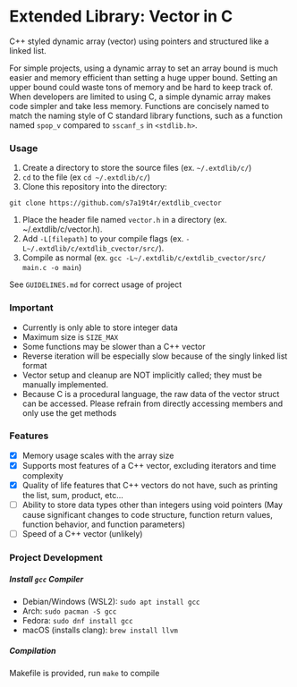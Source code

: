 Extended Library: Vector in C
=============================
C++ styled dynamic array (vector) using pointers and structured like a linked list.

For simple projects, using a dynamic array to set an array bound is much easier and memory efficient than setting a huge upper bound.
Setting an upper bound could waste tons of memory and be hard to keep track of.
When developers are limited to using C, a simple dynamic array makes code simpler and take less memory.
Functions are concisely named to match the naming style of C standard library functions, such as a function named ```spop_v``` compared to ```sscanf_s``` in ```<stdlib.h>```.

### Usage
1. Create a directory to store the source files (ex. ```~/.extdlib/c/```)
2. ```cd``` to the file (ex ```cd ~/.extdlib/c/```)
3. Clone this repository into the directory:
```
git clone https://github.com/s7a19t4r/extdlib_cvector
```
1. Place the header file named ```vector.h``` in a directory (ex. ~/.extdlib/c/vector.h).
2. Add ```-L[filepath]``` to your compile flags (ex. ```-L~/.extdlib/c/extdlib_cvector/src/```).
3. Compile as normal (ex. ```gcc -L~/.extdlib/c/extdlib_cvector/src/ main.c -o main```)

See ```GUIDELINES.md``` for correct usage of project

### Important
* Currently is only able to store integer data
* Maximum size is ```SIZE_MAX```
* Some functions may be slower than a C++ vector
* Reverse iteration will be especially slow because of the singly linked list format
* Vector setup and cleanup are NOT implicitly called; they must be manually implemented.
* Because C is a procedural language, the raw data of the vector struct can be accessed. Please refrain from directly accessing members and only use the get methods

### Features
- [X] Memory usage scales with the array size
- [X] Supports most features of a C++ vector, excluding iterators and time complexity
- [X] Quality of life features that C++ vectors do not have, such as printing the list, sum, product, etc...
- [ ] Ability to store data types other than integers using void pointers (May cause significant changes to code structure, function return values, function behavior, and function parameters)
- [ ] Speed of a C++ vector (unlikely)

### Project Development
##### Install ```gcc``` Compiler
* Debian/Windows (WSL2): ```sudo apt install gcc```
* Arch: ```sudo pacman -S gcc```
* Fedora: ```sudo dnf install gcc```
* macOS (installs clang): ```brew install llvm```

##### Compilation
Makefile is provided, run ```make``` to compile

